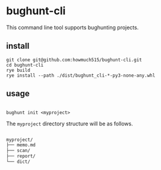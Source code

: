 # bughunt-cli

This command line tool supports bughunting projects.

## install

```shell
git clone git@github.com:howmuch515/bughunt-cli.git
cd bughunt-cli
rye build
rye install --path ./dist/bughunt_cli-*-py3-none-any.whl
```

## usage

```shell

bughunt init <myproject>

```

The `myproject` directory structure will be as follows.

```md

myproject/
├── memo.md
├── scan/
├── report/
└── dict/

```
